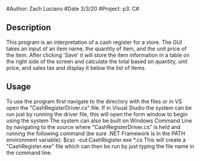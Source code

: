#Author: Zach Luciano
#Date 3/3/20
#Project: p3: C#

## Description
This program is an interpretation of a cash register for a store. The GUI takes an input of
an item name, the quantity of item, and the unit price of the item. After clicking 'Save' it
will store the item information in a table on the right side of the screen and calculate the
total based on quantity, unit price, and sales tax and display it below the list of items.

## Usage

To use the program first navigate to the directory with the files or in VS open the
"CashRegisterDriver.cs" file.
If in Visual Studio the system can be run just by running the driver file, this will open
the form window to begin using the system
The system can also be built on Windows Command Line by navigating to the source where
"CashRegisterDriver.cs" is held and running the following command (be sure .NET Framework
is in the PATH environment variable):
	$csc -out:CashRegister.exe *.cs
This will create a "CashRegister.exe" file which can then be run by just typing the file
name in the command line.
